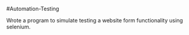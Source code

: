 #Automation-Testing

Wrote a program to simulate testing a website form functionality using
selenium.